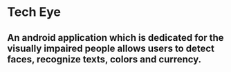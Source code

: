 # Tech Eye

## An android application which is dedicated for the visually impaired people allows users to detect faces, recognize texts, colors and currency. 
